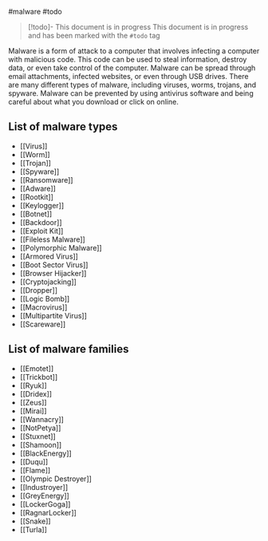 #malware #todo
> [!todo]- This document is in progress
> This document is in progress and has been marked with the `#todo` tag

Malware is a form of attack to a computer that involves infecting a computer with malicious code. This code can be used to steal information, destroy data, or even take control of the computer. Malware can be spread through email attachments, infected websites, or even through USB drives. There are many different types of malware, including viruses, worms, trojans, and spyware. Malware can be prevented by using antivirus software and being careful about what you download or click on online. 

## List of malware types
- [[Virus]]
- [[Worm]]
- [[Trojan]]
- [[Spyware]]
- [[Ransomware]]
- [[Adware]]
- [[Rootkit]]
- [[Keylogger]]
- [[Botnet]]
- [[Backdoor]]
- [[Exploit Kit]]
- [[Fileless Malware]]
- [[Polymorphic Malware]]
- [[Armored Virus]]
- [[Boot Sector Virus]]
- [[Browser Hijacker]]
- [[Cryptojacking]]
- [[Dropper]]
- [[Logic Bomb]]
- [[Macrovirus]]
- [[Multipartite Virus]]
- [[Scareware]]

## List of malware families
- [[Emotet]]
- [[Trickbot]]
- [[Ryuk]]
- [[Dridex]]
- [[Zeus]]
- [[Mirai]]
- [[Wannacry]]
- [[NotPetya]]
- [[Stuxnet]]
- [[Shamoon]]
- [[BlackEnergy]]
- [[Duqu]]
- [[Flame]]
- [[Olympic Destroyer]]
- [[Industroyer]]
- [[GreyEnergy]]
- [[LockerGoga]]
- [[RagnarLocker]]
- [[Snake]]
- [[Turla]]